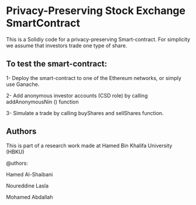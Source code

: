 # Privacy-Preserving Stock Exchange SmartContract
This is a Solidiy code for a privacy-preserving Smart-contract.
For simplicity we assume that investors trade one type of share.

## To test the smart-contract:
1- Deploy the smart-contract to one of the Ethereum networks, or simply use Ganache.

2- Add anonymous investor accounts (CSD role) by calling addAnonymousNin () function

3- Simulate a trade by calling buyShares and sellShares function.

## Authors
This is part of a research work made at Hamed Bin Khalifa University (HBKU)

@uthors:

Hamed Al-Shaibani

Noureddine Lasla

Mohamed Abdallah

